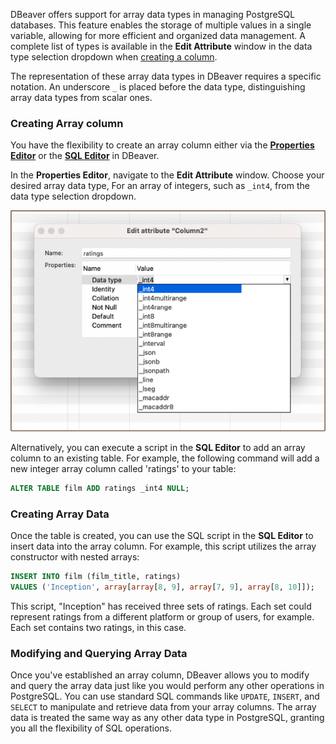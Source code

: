 DBeaver offers support for array data types in managing PostgreSQL databases. This feature enables the storage of
multiple values in a single variable, allowing for more efficient and organized data management. A complete list of types is
available in the **Edit Attribute** window in the data type selection dropdown when [creating a column](Creating-columns#create). 

The representation of these array data types in DBeaver requires a specific notation. An underscore `_` is placed before
the data type, distinguishing array data types from scalar ones.

### Creating Array column

You have the flexibility to create an array column either via the [**Properties Editor**](Properties-Editor) or the
[**SQL Editor**](SQL-Editor) in DBeaver.

In the **Properties Editor**, navigate to the **Edit Attribute** window. Choose your desired array data type,
For an array of integers, such as `_int4`, from the data type selection dropdown.

![](images/database/postgresql/postgre-array-creation.png)

Alternatively, you can execute a script in the **SQL Editor** to add an array column to an existing table.
For example, the following command will add a new integer array column called 'ratings' to your table:

```sql
ALTER TABLE film ADD ratings _int4 NULL;
```

### Creating Array Data

Once the table is created, you can use the SQL script in the **SQL Editor** to insert data into the array column. For example, this
script utilizes the array constructor with nested arrays:

```sql
INSERT INTO film (film_title, ratings)
VALUES ('Inception', array[array[8, 9], array[7, 9], array[8, 10]]);
```

This script, "Inception" has received three sets of ratings. Each set could represent ratings from a different
platform or group of users, for example. Each set contains two ratings, in this case.


### Modifying and Querying Array Data

Once you've established an array column, DBeaver allows you to modify and query the array data just like you would
perform any other operations in PostgreSQL. You can use standard SQL commands like `UPDATE`, `INSERT`, and `SELECT` to
manipulate and retrieve data from your array columns. The array data is treated the same way as any other data type in
PostgreSQL, granting you all the flexibility of SQL operations.